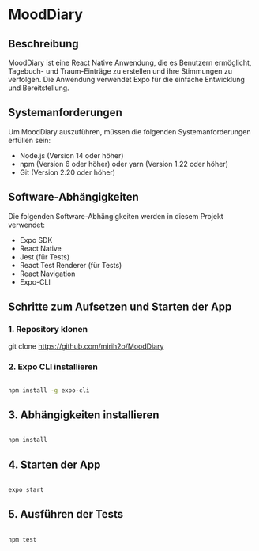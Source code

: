 # MoodDiary

## Beschreibung

MoodDiary ist eine React Native Anwendung, die es Benutzern ermöglicht, Tagebuch- und Traum-Einträge zu erstellen und ihre Stimmungen zu verfolgen. Die Anwendung verwendet Expo für die einfache Entwicklung und Bereitstellung.

## Systemanforderungen

Um MoodDiary auszuführen, müssen die folgenden Systemanforderungen erfüllen sein:

- Node.js (Version 14 oder höher)
- npm (Version 6 oder höher) oder yarn (Version 1.22 oder höher)
- Git (Version 2.20 oder höher)

## Software-Abhängigkeiten

Die folgenden Software-Abhängigkeiten werden in diesem Projekt verwendet:

- Expo SDK
- React Native
- Jest (für Tests)
- React Test Renderer (für Tests)
- React Navigation
- Expo-CLI

## Schritte zum Aufsetzen und Starten der App

### 1. Repository klonen

git clone https://github.com/mirih2o/MoodDiary

### 2. Expo CLI installieren

```bash

npm install -g expo-cli

```

## 3. Abhängigkeiten installieren

```bash

npm install

```

## 4. Starten der App

```bash

expo start

```

## 5. Ausführen der Tests

```bash

npm test

```
